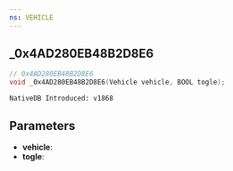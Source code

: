 ```yaml
---
ns: VEHICLE
---
```

## _0x4AD280EB48B2D8E6

```c
// 0x4AD280EB48B2D8E6
void _0x4AD280EB48B2D8E6(Vehicle vehicle, BOOL togle);
```

```
NativeDB Introduced: v1868
```

## Parameters
* **vehicle**:
* **togle**:
